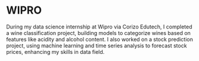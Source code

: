 # WIPRO
During my data science internship at Wipro via Corizo Edutech, I completed a wine classification project, building models to categorize wines based on features like acidity and alcohol content. I also worked on a stock prediction project, using machine learning and time series analysis to forecast stock prices, enhancing my skills in data field.
